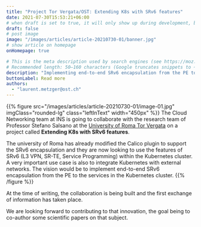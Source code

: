 ```yaml
---
title: "Project Tor Vergata/OST: Extending K8s with SRv6 features"
date: 2021-07-30T15:53:21+06:00
# when draft is set to true, it will only show up during development, but not when the website is deployed.
draft: false
# post image
image: "/images/articles/article-20210730-01/banner.jpg"
# show article on homepage
onHomepage: true

# This is the meta description used by search engines (see https://moz.com/learn/seo/meta-description)
# Recommended length: 50–160 characters (Google truncates snippets to ~155–160 characters)
description: "Implementing end-to-end SRv6 encapsulation from the PE to the services in the K8s cluster."
buttonLabel: Read more
authors:
  - "laurent.metzger@ost.ch"
---
```


{{% figure src="/images/articles/article-20210730-01/image-01.jpg" imgClass="rounded-lg" class="leftInText" width="450px" %}}
The Cloud Networking team at INS is going to collaborate with the research team of Professor Stefano Salsano at the <a href="https://en.uniroma2.it/" target="_blank" rel="noopener noreferrer">University of Roma Tor Vergata</a> on a project called **Extending K8s with SRv6 features**. 

The university of Roma has already modified the Calico plugin to support the SRv6 encapsulation and they are now looking to use the features of SRv6 (L3 VPN, SR-TE, Service Programming) within the Kubernetes cluster. A very important use case is also to integrate Kubernetes with external networks. The vision would be to implement end-to-end SRv6 encapsulation from the PE to the services in the Kubernetes cluster. 
{{% /figure %}}

At the time of writing, the collaboration is being built and the first exchange of information has taken place. 

We are looking forward to contributing to that innovation, the goal being to co-author some scientific papers on that subject. 